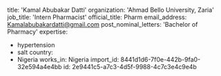 title: 'Kamal Abubakar Datti'
organization: 'Ahmad Bello University, Zaria'
job_title: 'Intern Pharmacist'
official_title: Pharm
email_address: Kamalabubakardatti@gmail.com
post_nominal_letters: 'Bachelor of Pharmacy'
expertise:
  - hypertension
  - salt
country:
  - Nigeria
works_in: Nigeria
import_id: 8441d1d6-7f0e-442b-9fa0-32e594a4e4bb
id: 2e9441c5-a7c3-4d5f-9988-4c7c3e4c9e4b
